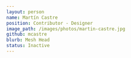```yaml
---
layout: person
name: Martín Castre
position: Contributor - Designer
image_path: /images/photos/martin-castre.jpg
github: mcastre
blurb: Mesh Head
status: Inactive
---
```

